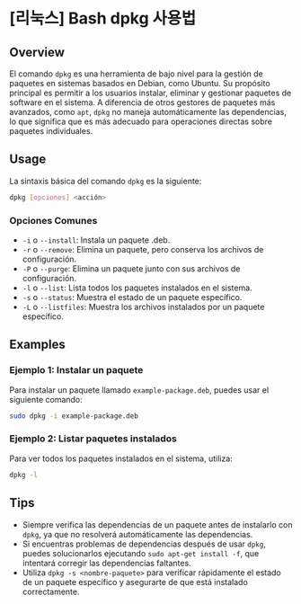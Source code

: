 # [리눅스] Bash dpkg 사용법

## Overview
El comando `dpkg` es una herramienta de bajo nivel para la gestión de paquetes en sistemas basados en Debian, como Ubuntu. Su propósito principal es permitir a los usuarios instalar, eliminar y gestionar paquetes de software en el sistema. A diferencia de otros gestores de paquetes más avanzados, como `apt`, `dpkg` no maneja automáticamente las dependencias, lo que significa que es más adecuado para operaciones directas sobre paquetes individuales.

## Usage
La sintaxis básica del comando `dpkg` es la siguiente:

```bash
dpkg [opciones] <acción>
```

### Opciones Comunes
- `-i` o `--install`: Instala un paquete .deb.
- `-r` o `--remove`: Elimina un paquete, pero conserva los archivos de configuración.
- `-P` o `--purge`: Elimina un paquete junto con sus archivos de configuración.
- `-l` o `--list`: Lista todos los paquetes instalados en el sistema.
- `-s` o `--status`: Muestra el estado de un paquete específico.
- `-L` o `--listfiles`: Muestra los archivos instalados por un paquete específico.

## Examples
### Ejemplo 1: Instalar un paquete
Para instalar un paquete llamado `example-package.deb`, puedes usar el siguiente comando:

```bash
sudo dpkg -i example-package.deb
```

### Ejemplo 2: Listar paquetes instalados
Para ver todos los paquetes instalados en el sistema, utiliza:

```bash
dpkg -l
```

## Tips
- Siempre verifica las dependencias de un paquete antes de instalarlo con `dpkg`, ya que no resolverá automáticamente las dependencias.
- Si encuentras problemas de dependencias después de usar `dpkg`, puedes solucionarlos ejecutando `sudo apt-get install -f`, que intentará corregir las dependencias faltantes.
- Utiliza `dpkg -s <nombre-paquete>` para verificar rápidamente el estado de un paquete específico y asegurarte de que está instalado correctamente.